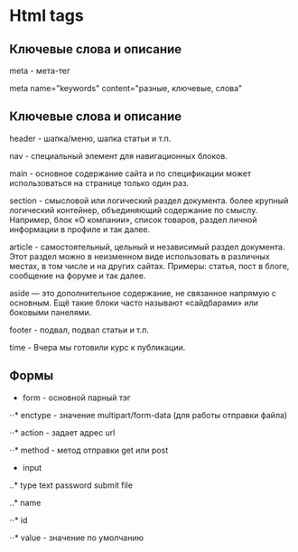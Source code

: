 # Html tags
## Ключевые слова и описание
meta - мета-тег

meta name="keywords" content="разные, ключевые, слова"

## Ключевые слова и описание
header - шапка/меню, шапка статьи и т.п.

nav - специальный элемент для навигационных блоков.

main -  основное содержание сайта и по спецификации может использоваться на странице только один раз.

section - смысловой или логический раздел документа. более крупный логический контейнер, объединяющий содержание по смыслу. Например, блок «О компании», список товаров, раздел личной информации в профиле и так далее.

article - самостоятельный, цельный и независимый раздел документа. Этот раздел можно в неизменном виде использовать в различных местах, в том числе и на других сайтах. Примеры: статья, пост в блоге, сообщение на форуме и так далее.

aside — это дополнительное содержание, не связанное напрямую с основным. Ещё такие блоки часто называют «сайдбарами» или боковыми панелями.

footer - подвал, подвал статьи и т.п.

time - <time datetime="2014-04-20">Вчера</time> мы готовили курс к публикации.




## Формы
* form - основной парный тэг

⋅⋅* enctype - значение multipart/form-data (для работы отправки файла)

⋅⋅* action - задает адрес url
 
⋅⋅* method - метод отправки get или post

* input

 ..* type
        text
        password
        submit
        file

 ..* name

⋅⋅* id

⋅⋅* value - значение по умолчанию

